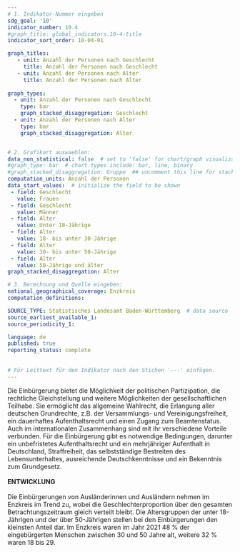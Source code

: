 ```yaml
---
# 1. Indikator-Nummer eingeben 
sdg_goal: '10'
indicator_number: 10.4
#graph_title: global_indicators.10-4-title
indicator_sort_order: 10-04-01

graph_titles:
   - unit: Anzahl der Personen nach Geschlecht
     title: Anzahl der Personen nach Geschlecht
   - unit: Anzahl der Personen nach Alter
     title: Anzahl der Personen nach Alter
 
graph_types:
  - unit: Anzahl der Personen nach Geschlecht
    type: bar
    graph_stacked_disaggregation: Geschlecht
  - unit: Anzahl der Personen nach Alter
    type: bar
    graph_stacked_disaggregation: Alter


# 2. Grafikart auswaehlen: 
data_non_statistical: false  # set to 'false' for chart/graph visualization 
#graph_type: bar  # chart types include: bar, line, binary 
#graph_stacked_disaggregation: Gruppe  ## uncomment this line for stacked bars. eplace 'Geschlecht' with the field of aggregation. 
computation_units: Anzahl der Personen
data_start_values:  # initialize the field to be shown  
 - field: Geschlecht 
   value: Frauen
 - field: Geschlecht 
   value: Männer
 - field: Alter 
   value: Unter 18-Jährige
 - field: Alter 
   value: 18- bis unter 30-Jährige  
 - field: Alter 
   value: 30- bis unter 50-Jährige  
 - field: Alter 
   value: 50-Jährige und älter
graph_stacked_disaggregation: Alter

# 3. Berechnung und Quelle eingeben: 
national_geographical_coverage: Enzkreis
computation_definitions: 

SOURCE_TYPE: Statistisches Landesamt Baden-Württemberg  # data source  
source_earliest_available_1: 
source_periodicity_1: 

language: de   
published: true 
reporting_status: complete
 
 
# Für Leittext für den Indikator nach den Stichen '---' einfügen. 
---
```

Die Einbürgerung bietet die Möglichkeit der politischen Partizipation, die rechtliche Gleichstellung und weitere Möglichkeiten der gesellschaftlichen Teilhabe. Sie ermöglicht das allgemeine Wahlrecht, die Erlangung aller deutschen Grundrechte, z.B. der Versammlungs- und Vereinigungsfreiheit, ein dauerhaftes Aufenthaltsrecht und einen Zugang zum Beamtenstatus. Auch im internationalen Zusammenhang sind mit ihr verschiedene Vorteile verbunden. Für die Einbürgerung gibt es notwendige Bedingungen, darunter ein unbefristetes Aufenthaltsrecht und ein mehrjähriger Aufenthalt in Deutschland, Straffreiheit, das selbstständige Bestreiten des Lebensunterhaltes, ausreichende Deutschkenntnisse und ein Bekenntnis zum Grundgesetz. <br>
<br>
**ENTWICKLUNG** <br>
<br>
Die Einbürgerungen von Ausländerinnen und Ausländern nehmen im Enzkreis im Trend zu, wobei die Geschlechterproportion über den gesamten Betrachtungszeitraum gleich verteilt bleibt. Die Altersgruppen der unter 18-Jährigen und der über 50-Jährigen stellen bei den Einbürgerungen den kleinsten Anteil dar. Im Enzkreis waren im Jahr 2021 48 % der eingebürgerten Menschen zwischen 30 und 50 Jahre alt, weitere 32 % waren 18 bis 29.
